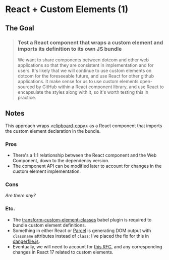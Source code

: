 # React + Custom Elements (1)

## The Goal

> ### Test a React component that wraps a custom element and imports its definition to its own JS bundle
> 
> We want to share components between dotcom and other web
> applications so that they are consistent in implementation and
> for users. It's likely that we will continue to use custom
> elements on dotcom for the foreseeable future, and use React
> for other github applications. It make sense for us to use
> custom elements open-sourced by GitHub within a React component
> library, and use React to encapsulate the styles along with it,
> so it's worth testing this in practice.

## Notes

This approach wraps [&lt;clipboard-copy&gt;](https://github.com/github/clipboard-copy-element)
as a React component that imports the custom element declaration
in the bundle.

### Pros
* There's a 1:1 relationship between the React component and the Web Component, down to the dependency version.
* The component API can be modified later to account for changes in the custom element implementation.

### Cons
_Are there any?_

### Etc.
* The
  [transform-custom-element-classes](https://github.com/github/babel-plugin-transform-custom-element-classes)
  babel plugin is required to bundle custom element
  definitions.
* Something in either React or [Parcel](https://parceljs.org/) is
  generating DOM output with `classname` attributes instead of
  `class`; I've placed the fix for this in
  [dangerfile.js](dangerfile.js).
* Eventually, we will need to account for [this
  RFC](https://github.com/reactjs/rfcs/pull/15), and any
  corresponding changes in React 17 related to custom
  elements.
